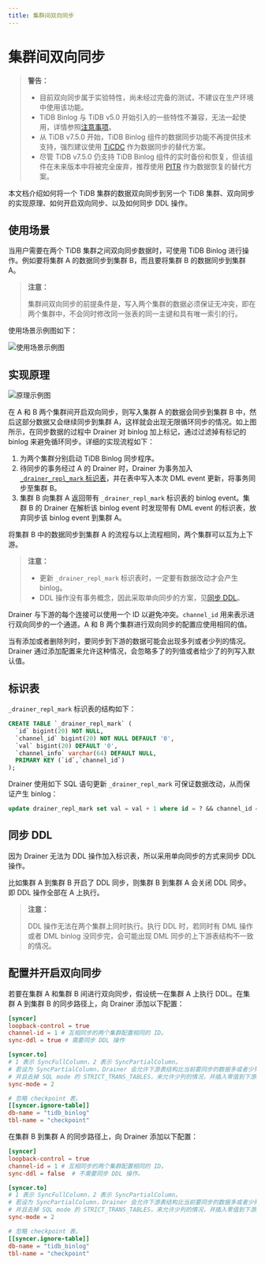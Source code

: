 ```yaml
---
title: 集群间双向同步
---
```


# 集群间双向同步

> **警告：**
>
> - 目前双向同步属于实验特性，尚未经过完备的测试，不建议在生产环境中使用该功能。
> - TiDB Binlog 与 TiDB v5.0 开始引入的一些特性不兼容，无法一起使用，详情参照[注意事项](/tidb-binlog/tidb-binlog-overview.md#注意事项)。
> - 从 TiDB v7.5.0 开始，TiDB Binlog 组件的数据同步功能不再提供技术支持，强烈建议使用 [TiCDC](/ticdc/ticdc-overview.md) 作为数据同步的替代方案。
> - 尽管 TiDB v7.5.0 仍支持 TiDB Binlog 组件的实时备份和恢复，但该组件在未来版本中将被完全废弃，推荐使用 [PITR](/br/br-pitr-guide.md) 作为数据恢复的替代方案。

本文档介绍如何将一个 TiDB 集群的数据双向同步到另一个 TiDB 集群、双向同步的实现原理、如何开启双向同步、以及如何同步 DDL 操作。

## 使用场景

当用户需要在两个 TiDB 集群之间双向同步数据时，可使用 TiDB Binlog 进行操作。例如要将集群 A 的数据同步到集群 B，而且要将集群 B 的数据同步到集群 A。

> **注意：**
>
> 集群间双向同步的前提条件是，写入两个集群的数据必须保证无冲突，即在两个集群中，不会同时修改同一张表的同一主键和具有唯一索引的行。

使用场景示例图如下：

![使用场景示例图](https://docs-download.pingcap.com/media/images/docs-cn/binlog/bi-repl1.jpg)

## 实现原理

![原理示例图](https://docs-download.pingcap.com/media/images/docs-cn/binlog/bi-repl2.png)

在 A 和 B 两个集群间开启双向同步，则写入集群 A 的数据会同步到集群 B 中，然后这部分数据又会继续同步到集群 A，这样就会出现无限循环同步的情况。如上图所示，在同步数据的过程中 Drainer 对 binlog 加上标记，通过过滤掉有标记的 binlog 来避免循环同步。详细的实现流程如下：

1. 为两个集群分别启动 TiDB Binlog 同步程序。
2. 待同步的事务经过 A 的 Drainer 时，Drainer 为事务加入 [`_drainer_repl_mark` 标识表](#标识表)，并在表中写入本次 DML event 更新，将事务同步至集群 B。
3. 集群 B 向集群 A 返回带有 `_drainer_repl_mark` 标识表的 binlog event。集群 B 的 Drainer 在解析该 binlog event 时发现带有 DML event 的标识表，放弃同步该 binlog event 到集群 A。

将集群 B 中的数据同步到集群 A 的流程与以上流程相同，两个集群可以互为上下游。

> **注意：**
>
> * 更新 `_drainer_repl_mark` 标识表时，一定要有数据改动才会产生 binlog。
> * DDL 操作没有事务概念，因此采取单向同步的方案，见[同步 DDL](#同步-ddl)。

Drainer 与下游的每个连接可以使用一个 ID 以避免冲突。`channel_id` 用来表示进行双向同步的一个通道。A 和 B 两个集群进行双向同步的配置应使用相同的值。

当有添加或者删除列时，要同步到下游的数据可能会出现多列或者少列的情况。Drainer 通过添加配置来允许这种情况，会忽略多了的列值或者给少了的列写入默认值。

## 标识表

`_drainer_repl_mark` 标识表的结构如下：


```sql
CREATE TABLE `_drainer_repl_mark` (
  `id` bigint(20) NOT NULL,
  `channel_id` bigint(20) NOT NULL DEFAULT '0',
  `val` bigint(20) DEFAULT '0',
  `channel_info` varchar(64) DEFAULT NULL,
  PRIMARY KEY (`id`,`channel_id`)
);
```

Drainer 使用如下 SQL 语句更新 `_drainer_repl_mark` 可保证数据改动，从而保证产生 binlog：


```sql
update drainer_repl_mark set val = val + 1 where id = ? && channel_id = ?;
```

## 同步 DDL

因为 Drainer 无法为 DDL 操作加入标识表，所以采用单向同步的方式来同步 DDL 操作。

比如集群 A 到集群 B 开启了 DDL 同步，则集群 B 到集群 A 会关闭 DDL 同步。即 DDL 操作全部在 A 上执行。

> **注意：**
>
> DDL 操作无法在两个集群上同时执行。执行 DDL 时，若同时有 DML 操作或者 DML binlog 没同步完，会可能出现 DML 同步的上下游表结构不一致的情况。

## 配置并开启双向同步

若要在集群 A 和集群 B 间进行双向同步，假设统一在集群 A 上执行 DDL。在集群 A 到集群 B 的同步路径上，向 Drainer 添加以下配置：


```toml
[syncer]
loopback-control = true
channel-id = 1 # 互相同步的两个集群配置相同的 ID。
sync-ddl = true # 需要同步 DDL 操作

[syncer.to]
# 1 表示 SyncFullColumn，2 表示 SyncPartialColumn。
# 若设为 SyncPartialColumn，Drainer 会允许下游表结构比当前要同步的数据多或者少列
# 并且去掉 SQL mode 的 STRICT_TRANS_TABLES，来允许少列的情况，并插入零值到下游。
sync-mode = 2

# 忽略 checkpoint 表。
[[syncer.ignore-table]]
db-name = "tidb_binlog"
tbl-name = "checkpoint"
```

在集群 B 到集群 A 的同步路径上，向 Drainer 添加以下配置：


```toml
[syncer]
loopback-control = true
channel-id = 1 # 互相同步的两个集群配置相同的 ID。
sync-ddl = false  # 不需要同步 DDL 操作。

[syncer.to]
# 1 表示 SyncFullColumn，2 表示 SyncPartialColumn。
# 若设为 SyncPartialColumn，Drainer 会允许下游表结构比当前要同步的数据多或者少列
# 并且去掉 SQL mode 的 STRICT_TRANS_TABLES，来允许少列的情况，并插入零值到下游。
sync-mode = 2

# 忽略 checkpoint 表。
[[syncer.ignore-table]]
db-name = "tidb_binlog"
tbl-name = "checkpoint"
```

